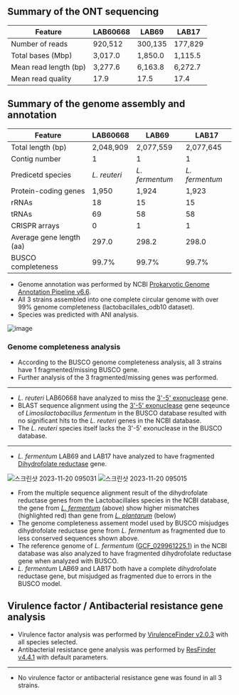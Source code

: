 ## Summary of the ONT sequencing

Feature | LAB60668 | LAB69 | LAB17
---- | ---- | ---- | ----
Number of reads | 920,512 | 300,135 | 177,829
Total bases (Mbp) | 3,017.0 | 1,850.0 | 1,115.5
Mean read length (bp) | 3,277.6 | 6,163.8 | 6,272.7
Mean read quality | 17.9 | 17.5 | 17.4

## Summary of the genome assembly and annotation

Feature | LAB60668 | LAB69 | LAB17
---- | ---- | ---- | ----
Total length (bp) | 2,048,909 | 2,077,559 | 2,077,645
Contig number | 1 | 1 | 1
Predicetd species | _L. reuteri_ | _L. fermentum_ | _L. fermentum_
Protein-coding genes | 1,950 | 1,924 | 1,923
rRNAs | 18 | 15 | 15
tRNAs | 69 | 58 | 58
CRISPR arrays | 0 | 1 | 1
Average gene length (aa) | 297.0 | 298.2 | 298.0
BUSCO completeness | 99.7% | 99.7% | 99.7%

* Genome annotation was performed by NCBI [Prokaryotic Genome Annotation Pipeline v6.6](https://github.com/ncbi/pgap).
* All 3 strains assembled into one complete circular genome with over 99% genome completeness (lactobacillales_odb10 dataset).
* Species was predicted with ANI analysis.

![image](https://github.com/logcossin/ForReport/assets/49052882/c4129b75-5675-4a01-8316-1288fa7391e5)

### Genome completeness analysis

* According to the BUSCO genome completeness analysis, all 3 strains have 1 fragmented/missing BUSCO gene.
* Further analysis of the 3 fragmented/missing genes was performed.

----
* _L. reuteri_ LAB60668 have analyzed to miss the [3'-5' exonuclease](https://v10.orthodb.org/?query=25336at186826) gene.
* BLAST sequence alignment using the [3'-5' exonuclease](https://www.ncbi.nlm.nih.gov/protein/WP_012391483.1) gene seqeunce of _Limosilactobacillus fermentum_ in the BUSCO database resulted with no significant hits to the _L. reuteri_ genes in the NCBI database.
* The _L. reuteri_ species itself lacks the 3'-5' exonuclease in the BUSCO database.

----
* _L. fermentum_ LAB69 and LAB17 have analyzed to have fragmented [Dihydrofolate reductase](https://www.orthodb.org/v10?query=61889at186826) gene.

![스크린샷 2023-11-20 095031](https://github.com/logcossin/ForReport/assets/49052882/e7267847-751d-4a02-ac6b-dcac16eef47b)
![스크린샷 2023-11-20 095015](https://github.com/logcossin/ForReport/assets/49052882/f337b028-1da6-4566-98c7-1b717758e907)

* From the multiple sequence alignment result of the dihydrofolate reductase genes from the Lactobacillales species in the NCBI database, the gene from [_L. fermentum_](https://www.ncbi.nlm.nih.gov/protein/WP_003683166.1/) (above) show higher mismatches (highlighted red) than gene from [_L. plantarum_](https://www.ncbi.nlm.nih.gov/protein/WP_135293957.1/) (below)
* The genome completeness assement model used by BUSCO misjudges dihydrofolate reductase gene from _L. fermentum_ as fragmented due to less conserved sequences shown above.
* The reference genome of _L. fermentum_ ([GCF_029961225.1](https://www.ncbi.nlm.nih.gov/datasets/genome/GCF_029961225.1/)) in the NCBI database was also analyzed to have fragmented dihydrofolate reductase gene when analyzed with BUSCO.
* _L. fermentum_ LAB69 and LAB17 both have a complete dihydrofolate reductase gene, but misjudged as fragmented due to errors in the BUSCO model.

## Virulence factor / Antibacterial resistance gene analysis

* Virulence factor analysis was performed by [VirulenceFinder v2.0.3](https://cge.food.dtu.dk/services/VirulenceFinder/) with all species selected.
* Antibacterial resistance gene analysis was performed by [ResFinder v4.4.1](http://genepi.food.dtu.dk/resfinder) with default parameters.
----

* No virulence factor or antibacterial resistance gene was found in all 3 strains.
